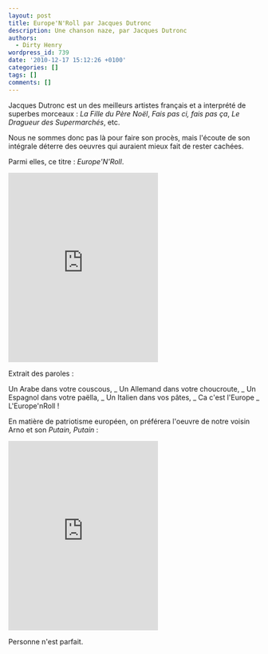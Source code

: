 ```yaml
---
layout: post
title: Europe'N'Roll par Jacques Dutronc
description: Une chanson naze, par Jacques Dutronc
authors:
  - Dirty Henry
wordpress_id: 739
date: '2010-12-17 15:12:26 +0100'
categories: []
tags: []
comments: []
---
```

Jacques Dutronc est un des meilleurs artistes français et a interprété de superbes morceaux : *La Fille du Père Noël*, *Fais pas ci, fais pas ça*, *Le Dragueur des Supermarchés*, etc. 

Nous ne sommes donc pas là pour faire son procès, mais l'écoute de son intégrale déterre des oeuvres qui auraient mieux fait de rester cachées.

Parmi elles, ce titre : *Europe'N'Roll*.

<iframe src="https://embed.spotify.com/?uri=spotify:track:0IkPogibXkUlCPlAWzv6Q3" width="300" height="380" frameborder="0" allowtransparency="true"></iframe>

Extrait des paroles :

<quote>
Un Arabe dans votre couscous,
_ Un Allemand dans votre choucroute,
_ Un Espagnol dans votre paëlla, 
_ Un Italien dans vos pâtes, 
_ Ca c'est l'Europe
_ L'Europe'nRoll !
</quote>

En matière de patriotisme européen, on préférera l'oeuvre de notre voisin Arno et son *Putain, Putain* :

<iframe src="https://embed.spotify.com/?uri=spotify:track:6xtXKVR79X5wjh7X4jSNHC" width="300" height="380" frameborder="0" allowtransparency="true"></iframe>

Personne n'est parfait.
